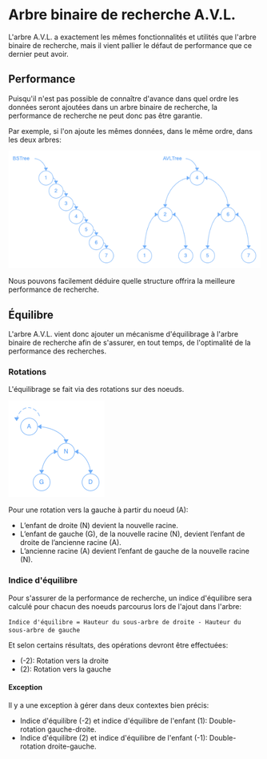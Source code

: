 # Arbre binaire de recherche A.V.L.

L'arbre A.V.L. a exactement les mêmes fonctionnalités et utilités que l'arbre binaire de recherche, mais il vient pallier le défaut de performance que ce dernier peut avoir.

## Performance

Puisqu'il n'est pas possible de connaître d'avance dans quel ordre les données seront ajoutées dans un arbre binaire de recherche, la performance de recherche ne peut donc pas être garantie.

Par exemple, si l'on ajoute les mêmes données, dans le même ordre, dans les deux arbres:

![Arbre binaire de recherche vs Arbre A.V.L.](Images/BSTvsAVL.png)

Nous pouvons facilement déduire quelle structure offrira la meilleure performance de recherche.

## Équilibre

L'arbre A.V.L. vient donc ajouter un mécanisme d'équilibrage à l'arbre binaire de recherche afin de s'assurer, en tout temps, de l'optimalité de la performance des recherches.

### Rotations

L'équilibrage se fait via des rotations sur des noeuds.

![Rotation](Images/NodeRotation.png)

Pour une rotation vers la gauche à partir du noeud (A):

- L’enfant de droite (N) devient la nouvelle racine.
- L’enfant de gauche (G), de la nouvelle racine (N), devient l’enfant de droite de l’ancienne racine (A).
- L’ancienne racine (A) devient l’enfant de gauche de la nouvelle racine (N).

### Indice d'équilibre

Pour s'assurer de la performance de recherche, un indice d'équilibre sera calculé pour chacun des noeuds parcourus lors de l'ajout dans l'arbre:

```
Indice d'équilibre = Hauteur du sous-arbre de droite - Hauteur du sous-arbre de gauche
```

Et selon certains résultats, des opérations devront être effectuées:

- (-2): Rotation vers la droite
- (2): Rotation vers la gauche

#### Exception

Il y a une exception à gérer dans deux contextes bien précis:

- Indice d'équilibre (-2) et indice d'équilibre de l'enfant (1): Double-rotation gauche-droite.
- Indice d'équilibre (2) et indice d'équilibre de l'enfant (-1): Double-rotation droite-gauche.
